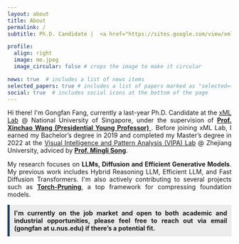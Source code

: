 ```yaml
---
layout: about
title: About
permalink: /
subtitle: Ph.D. Candidate |  <a href="https://sites.google.com/view/xml-nus">xML Lab</a>  |  <a href="https://nus.edu.sg/"> National University of Singapore</a>.

profile:
  align: right
  image: me.jpeg
  image_circular: false # crops the image to make it circular

news: true  # includes a list of news items
selected_papers: true # includes a list of papers marked as "selected={true}"
social: true  # includes social icons at the bottom of the page
---
```



<div style="text-align: justify;">
<p> Hi there! I'm Gongfan Fang, currently a last-year Ph.D. Candidate at the <a href="https://sites.google.com/view/xml-nus">xML Lab</a> @ National University of Singapore, under the supervision of <a href="https://sites.google.com/site/sitexinchaowang/"> <b> Prof. Xinchao Wang (Presidential Young Professor) </b> </a>. Before joining xML Lab, I earned my Bachelor’s degree in 2019 and completed my Master’s degree in 2022 at the <a href="https://www.vipazoo.cn/">Visual Intelligence and Pattern Analysis (VIPA) Lab</a> @ Zhejiang University, adviced by <a href="https://person.zju.edu.cn/en/msong"> <b>Prof. Mingli Song</b></a>. </p>

<p> My research focuses on <strong>LLMs, Diffusion and Efficient Generative Models</strong>. My previous work includes Hybrid Reasoning LLM, Efficient LLM, and Fast Diffusion Transformers. I'm also actively contributing to several projects such as <strong><a href="https://github.com/VainF/Torch-Pruning">Torch-Pruning</a></strong>, a top framework for compressing foundation models.</p>

<div style="background-color:rgb(236, 236, 236); padding: 10px; border-left: 5px solid #234566; margin-top: 15px; margin-bottom: 15px;">
<strong>I'm currently on the job market and open to both academic and industrial opportunities, please feel free to reach out via email (gongfan at u.nus.edu) if there’s a potential fit.</strong>
</div>

